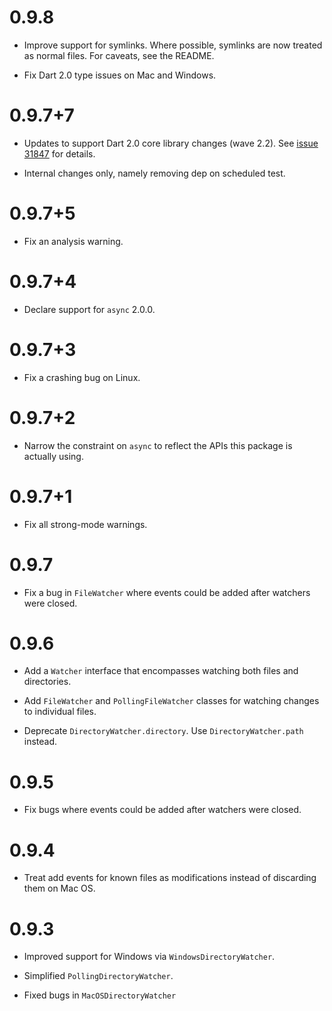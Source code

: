 # 0.9.8

* Improve support for symlinks. Where possible, symlinks are now treated as
  normal files. For caveats, see the README.

* Fix Dart 2.0 type issues on Mac and Windows.

# 0.9.7+7

* Updates to support Dart 2.0 core library changes (wave 2.2). 
  See [issue 31847][sdk#31847] for details.

  [sdk#31847]: https://github.com/dart-lang/sdk/issues/31847

* Internal changes only, namely removing dep on scheduled test. 

# 0.9.7+5

* Fix an analysis warning.

# 0.9.7+4

* Declare support for `async` 2.0.0.

# 0.9.7+3

* Fix a crashing bug on Linux.

# 0.9.7+2

* Narrow the constraint on `async` to reflect the APIs this package is actually
  using.

# 0.9.7+1

* Fix all strong-mode warnings.

# 0.9.7

* Fix a bug in `FileWatcher` where events could be added after watchers were
  closed.

# 0.9.6

* Add a `Watcher` interface that encompasses watching both files and
  directories.

* Add `FileWatcher` and `PollingFileWatcher` classes for watching changes to
  individual files.

* Deprecate `DirectoryWatcher.directory`. Use `DirectoryWatcher.path` instead.

# 0.9.5

* Fix bugs where events could be added after watchers were closed.

# 0.9.4

* Treat add events for known files as modifications instead of discarding them
  on Mac OS.

# 0.9.3

* Improved support for Windows via `WindowsDirectoryWatcher`.

* Simplified `PollingDirectoryWatcher`.

* Fixed bugs in `MacOSDirectoryWatcher`
